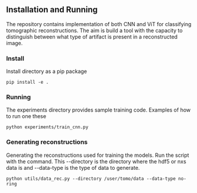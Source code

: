 ## Installation and Running

The repository contains implementation of both CNN and ViT for classifying tomographic reconstructions. The aim is build a tool
with the capacity to distinguish between what type of artifact is present in a reconstructed image. 

### Install

Install directory as a pip package

``` pip install -e . ```

### Running

The experiments directory provides sample training code. Examples of how to run one these

``` python experiments/train_cnn.py ```

### Generating reconstructions

Generating the reconstructions used for training the models. Run the script with the command.
This --directory is the directory where the hdf5 or nxs data is and --data-type is the type of data to generate.

``` python utils/data_rec.py --directory /user/tomo/data --data-type no-ring ```